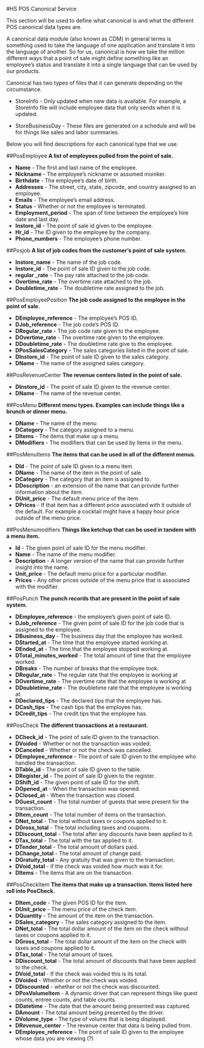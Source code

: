 #HS POS Canonical Service

This section will be used to define what canonical is and what the different POS canonical data types are. 

A canonical data module (also known as CDM) in general terms is something used to take the language of one application and translate it into the language of another. So for us, canonical is how we take the million different ways that a point of sale might define something like an employee’s status and translate it into a single language that can be used by our products.  

Canonical has two types of files that it can generate depending on the circumstance.

  * StoreInfo - Only updated when new data is available. For example, a StoreInfo file will include employee data that only sends when it is updated.

  * StoreBusinessDay - These files are generated on a schedule and will be for things like sales and labor summaries. 

Below you will find descriptions for each canonical type that we use. 

##PosEmployee
**A list of employees pulled from the point of sale.**<br>

*  **Name** - The first and last name of the employee.<br>
*  **Nickname** - The employee’s nickname or assumed moniker.<br>
*  **Birthdate** - The employee’s date of birth.<br>
*  **Addresses** - The street, city, state, zipcode, and country assigned to an employee.<br>
*  **Emails** - The employee’s email address.<br> 
*  **Status** - Whether or not the employee is terminated.<br>
*  **Employment_period** - The span of time between the employee’s hire date and last day.<br> 
*  **Instore_id** - The point of sale id given to the employee.<br>
*  **Hr_id** - The ID given to the employee by the company.<br> 
*  **Phone_numbers** - The employee’s phone number.

##Posjob
**A list of job codes from the customer’s point of sale system.**<br>

*  **Instore_name** - The name of the job code.<br>
*  **Instore_id** - The point of sale ID given to the job code.<br>
*  **regular _rate** - The pay rate attached to the job code.<br>
*  **Overtime_rate** - The overtime rate attached to the job.<br>
*  **Doubletime_rate** - The doubletime rate assigned to the job.

##PosEmployeePosition
**The job code assigned to the employee in the point of sale.**<br>

*  **DEmployee_reference** - The employee’s POS ID.<br>
*  **DJob_reference** - The job code’s POS ID. <br>
*  **DRegular_rate** - The job code rate given to the employee. <br>
*  **DOvertime_rate** - The overtime rate given to the employee.<br>
*  **DDoubletime_rate** - The doubletime rate give to the employee. <br>
*  **DPosSalesCategory** - The sales categories listed in the point of sale. <br>
*  **DInstore_id** - The point of sale ID given to the sales category. <br>
*  **DName** - The name of the assigned sales category.

##PosRevenueCenter
**The revenue centers listed in the point of sale.**<br>

*  **DInstore_id** - The point of sale ID given to the revenue center. <br>
*  **DName** - The name of the revenue center. <br>

##PosMenu
**Different menu types. Examples can include things like a brunch or dinner menu.**<br>

*  **DName** - The name of the menu <br>
*  **DCategory** - The category assigned to a menu.<br>
*  **DItems** - The items that make up a menu. <br>
*  **DModifiers** - The modifiers that can be used by items in the menu. <br>

##PosMenuItems
**The items that can be used in all of the different menus.**<br>

*  **DId** - The point of sale ID given to a menu item. <br>
*  **DName** - The name of the item in the point of sale. <br>
*  **DCategory** - The category that an item is assigned to. <br>
*  **DDescription** - an extension of the name that can provide further information about the item. <br>
*  **DUnit_price** - The default menu price of the item. <br>
*  **DPrices** - If that item has a different price associated with it outside of the default. For example a cocktail might have a happy hour price outside of the menu price. <br>

##PosMenumodifiers
**Things like ketchup that can be used in tandem with a menu item.**<br>

*  **Id** - The given point of sale ID for the menu modifier.<br>
*  **Name** - The name of the menu modifier. <br>
*  **Description** - A longer version of the name that can provide further insight into the name. <br>
*  **Unit_price** - The default menu price for a particular modifier. <br>
*  **Prices** - Any other prices outside of the menu price that is associated with the modifier. <br>

##PosPunch
**The punch records that are present in the point of sale system.**<br>

*  **DEmployee_reference** - the employee’s given point of sale ID. <br>
*  **DJob_reference** - The given point of sale ID for the job code that is assigned to the employee. <br>
*  **DBusiness_day** - The business day that the employee has worked. <br>
*  **DStarted_at** - The time that the employee started working at. <br>
*  **DEnded_at** - The time that the employee stopped working at.<br>
*  **DTotal_minutes_worked** - The total amount of time that the employee worked. <br>
*  **DBreaks** - The number of breaks that the employee took. <br>
*  **DRegular_rate** - The regular rate that the employee is working at<br>
*  **DOvertime_rate** - The overtime rate that the employee is working at<br>
*  **DDoubletime_rate** - The doubletime rate that the employee is working at. <br>
*  **DDeclared_tips** - The declared tips that the employee has. <br>
*  **DCash_tips** - The cash tips that the employee has. <br>
*  **DCredit_tips** - The credit tips that the employee has. <br>

##PosCheck
**The different transactions at a restaurant.**<br>

*  **DCheck_id** - The point of sale ID given to the transaction. <br>
*  **DVoided** - Whether or not the transaction was voided. <br>
*  **DCanceled** - Whether or not the check was cancelled. <br>
*  **DEmployee_reference** - The point of sale ID given to the employee who handled the transaction. <br>
*  **DTable_id** - The point of sale ID given to the table. <br>
*  **DRegister_id** - The point of sale ID given to the register.<br>
*  **DShift_id** - The given point of sale ID for the shift. <br>
*  **DOpened_at** - When the transaction was opened. <br>
*  **DClosed_at** - When the transaction was closed. <br>
*  **DGuest_count** - The total number of guests that were present for the transaction. <br>
*  **DItem_count** - The total number of items on the transaction. <br>
*  **DNet_total** - The total without taxes or coupons applied to it. <br>
*  **DGross_total** - The total including taxes and coupons. <br>
*  **DDiscount_total** - The total after any discounts have been applied to it. <br>
*  **DTax_total** - The total with the tax applied to it. <br>
*  **DTender_total** - The total amount of dollars paid. <br>
*  **DChange_total** - The total amount of change paid. <br>
*  **DGratuity_total** - Any gratuity that was given to the transaction.<br>
*  **DVoid_total** - if the check was voided how much was it for. <br>
*  **DItems** - The items that are on the transaction. <br>

##PosCheckItem
**The items that make up a transaction. Items listed here roll into PosCheck.**<br>

*  **DItem_code** - The given POS ID for the item.<br>
*  **DUnit_price** - The menu price of the check item. <br>
*  **DQuantity** - The amount of the item on the transaction. <br>
*  **DSales_category** - The sales category assigned to the item. <br>
*  **DNet_total** - The total dollar amount of the item on the check without taxes or coupons applied to it. <br>
*  **DGross_total** - The total dollar amount of the item on the check with taxes and coupons applied to it. <br>
*  **DTax_total** - The total amount of taxes. <br>
*  **DDiscount_total** - The total amount of discounts that have been applied to the check. <br>
*  **DVoid_total** - If the check was voided this is its total. <br>
*  **DVoided** - Whether or not the check was voided. <br>
*  **DDiscounted** - whether or not the check was discounted. <br>
*  **DPosVolumeItem** - A dynamic driver that can represent things like guest counts, entree counts, and table counts. <br>
*  **DDatetime** - The date that the amount being presented was captured. <br>
*  **DAmount** - The total amount being presented by the driver. <br>
*  **DVolume_type** - The type of volume that is being displayed. <br>
*  **DRevenue_center** - The revenue center that data is being pulled from. <br>
*  **DEmployee_reference** - The point of sale ID given to the employee whose data you are viewing (?) 